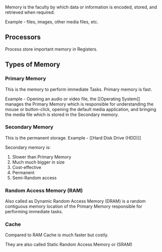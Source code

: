Memory is the faculty by which data or information is encoded, stored, and retrieved when required.

Example - files, images, other media files, etc.

## Processors

Process store important memory in Registers.
## Types of Memory
### Primary Memory

This is the memory to perform immediate Tasks. Primary memory is fast.

Example - Opening an audio or video file, the [[Operating System]] manages the Primary Memory which is responsible for understanding the mouse or button-click, opening the default media application, and bringing the media file which is stored in the Secondary memory.
### Secondary Memory

This is the permanent storage. Example - [[Hard Disk Drive (HDD)]]

Secondary memory is:

1. Slower than Primary Memory
2. Much much bigger in size
3. Cost-effective
4. Permanent
5. Semi-Random access
### Random Access Memory (RAM)

Also called as Dynamic Random Access Memory (DRAM) is a random contiguous memory location of the Primary Memory responsible for performing immediate tasks.
### Cache

Compared to RAM Cache is much faster but costly.

They are also called Static Random Access Memory or (SRAM)